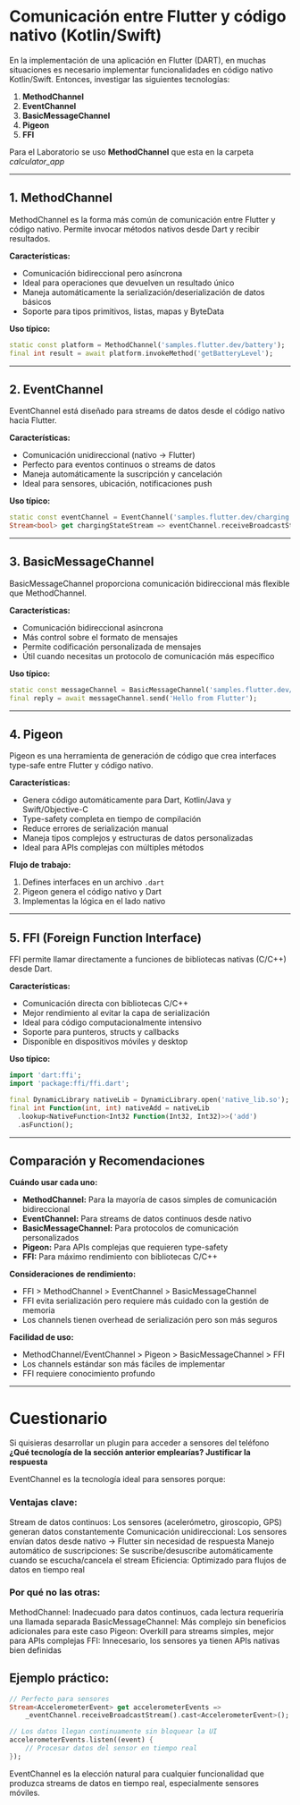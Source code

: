 # Comunicación entre Flutter y código nativo (Kotlin/Swift)

En la implementación de una aplicación en Flutter (DART), en muchas situaciones es necesario implementar funcionalidades en código nativo Kotlin/Swift. Entonces, investigar las siguientes tecnologías:

1. **MethodChannel**
2. **EventChannel**
3. **BasicMessageChannel**
4. **Pigeon**
5. **FFI**

Para el Laboratorio se uso **MethodChannel** que esta en la carpeta _calculator_app_

---

## 1. MethodChannel

MethodChannel es la forma más común de comunicación entre Flutter y código nativo. Permite invocar métodos nativos desde Dart y recibir resultados.

**Características:**

- Comunicación bidireccional pero asíncrona
- Ideal para operaciones que devuelven un resultado único
- Maneja automáticamente la serialización/deserialización de datos básicos
- Soporte para tipos primitivos, listas, mapas y ByteData

**Uso típico:**

```dart
static const platform = MethodChannel('samples.flutter.dev/battery');
final int result = await platform.invokeMethod('getBatteryLevel');
```

---

## 2. EventChannel

EventChannel está diseñado para streams de datos desde el código nativo hacia Flutter.

**Características:**

- Comunicación unidireccional (nativo → Flutter)
- Perfecto para eventos continuos o streams de datos
- Maneja automáticamente la suscripción y cancelación
- Ideal para sensores, ubicación, notificaciones push

**Uso típico:**

```dart
static const eventChannel = EventChannel('samples.flutter.dev/charging');
Stream<bool> get chargingStateStream => eventChannel.receiveBroadcastStream().cast<bool>();
```

---

## 3. BasicMessageChannel

BasicMessageChannel proporciona comunicación bidireccional más flexible que MethodChannel.

**Características:**

- Comunicación bidireccional asíncrona
- Más control sobre el formato de mensajes
- Permite codificación personalizada de mensajes
- Útil cuando necesitas un protocolo de comunicación más específico

**Uso típico:**

```dart
static const messageChannel = BasicMessageChannel('samples.flutter.dev/messages', StandardMethodCodec());
final reply = await messageChannel.send('Hello from Flutter');
```

---

## 4. Pigeon

Pigeon es una herramienta de generación de código que crea interfaces type-safe entre Flutter y código nativo.

**Características:**

- Genera código automáticamente para Dart, Kotlin/Java y Swift/Objective-C
- Type-safety completa en tiempo de compilación
- Reduce errores de serialización manual
- Maneja tipos complejos y estructuras de datos personalizadas
- Ideal para APIs complejas con múltiples métodos

**Flujo de trabajo:**

1. Defines interfaces en un archivo `.dart`
2. Pigeon genera el código nativo y Dart
3. Implementas la lógica en el lado nativo

---

## 5. FFI (Foreign Function Interface)

FFI permite llamar directamente a funciones de bibliotecas nativas (C/C++) desde Dart.

**Características:**

- Comunicación directa con bibliotecas C/C++
- Mejor rendimiento al evitar la capa de serialización
- Ideal para código computacionalmente intensivo
- Soporte para punteros, structs y callbacks
- Disponible en dispositivos móviles y desktop

**Uso típico:**

```dart
import 'dart:ffi';
import 'package:ffi/ffi.dart';

final DynamicLibrary nativeLib = DynamicLibrary.open('native_lib.so');
final int Function(int, int) nativeAdd = nativeLib
  .lookup<NativeFunction<Int32 Function(Int32, Int32)>>('add')
  .asFunction();
```

---

## Comparación y Recomendaciones

**Cuándo usar cada uno:**

- **MethodChannel:** Para la mayoría de casos simples de comunicación bidireccional
- **EventChannel:** Para streams de datos continuos desde nativo
- **BasicMessageChannel:** Para protocolos de comunicación personalizados
- **Pigeon:** Para APIs complejas que requieren type-safety
- **FFI:** Para máximo rendimiento con bibliotecas C/C++

**Consideraciones de rendimiento:**

- FFI > MethodChannel > EventChannel > BasicMessageChannel
- FFI evita serialización pero requiere más cuidado con la gestión de memoria
- Los channels tienen overhead de serialización pero son más seguros

**Facilidad de uso:**

- MethodChannel/EventChannel > Pigeon > BasicMessageChannel > FFI
- Los channels estándar son más fáciles de implementar
- FFI requiere conocimiento profundo

---

# Cuestionario

Si quisieras desarrollar un plugin para acceder a sensores del teléfono **¿Qué tecnología de la sección anterior emplearías? Justificar la respuesta**

EventChannel es la tecnología ideal para sensores porque:

### Ventajas clave:

Stream de datos continuos: Los sensores (acelerómetro, giroscopio, GPS) generan datos constantemente
Comunicación unidireccional: Los sensores envían datos desde nativo → Flutter sin necesidad de respuesta
Manejo automático de suscripciones: Se suscribe/desuscribe automáticamente cuando se escucha/cancela el stream
Eficiencia: Optimizado para flujos de datos en tiempo real

### Por qué no las otras:

MethodChannel: Inadecuado para datos continuos, cada lectura requeriría una llamada separada
BasicMessageChannel: Más complejo sin beneficios adicionales para este caso
Pigeon: Overkill para streams simples, mejor para APIs complejas
FFI: Innecesario, los sensores ya tienen APIs nativas bien definidas

## Ejemplo práctico:

```dart
// Perfecto para sensores
Stream<AccelerometerEvent> get accelerometerEvents =>
    _eventChannel.receiveBroadcastStream().cast<AccelerometerEvent>();

// Los datos llegan continuamente sin bloquear la UI
accelerometerEvents.listen((event) {
    // Procesar datos del sensor en tiempo real
});
```

EventChannel es la elección natural para cualquier funcionalidad que produzca streams de datos en tiempo real, especialmente sensores móviles.
